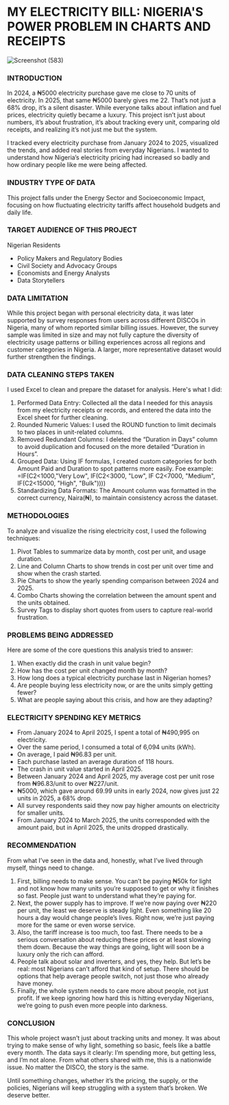 # **MY ELECTRICITY BILL: NIGERIA'S POWER PROBLEM IN CHARTS AND RECEIPTS**

![Screenshot (583)](https://github.com/user-attachments/assets/dccdd80c-5959-4feb-83db-76a4c7980f08)

### **INTRODUCTION**

In 2024, a ₦5000 electricity purchase gave me close to 70 units of electricity. In 2025, that same ₦5000 barely gives me 22. That’s not just a 68% drop, it’s a silent disaster. While everyone talks about inflation and fuel prices, electricity quietly became a luxury. This project isn’t just about numbers, it’s about frustration, it’s about tracking every unit, comparing old receipts, and realizing it’s not just me but the system.

I tracked every electricity purchase from January 2024 to 2025, visualized the trends, and added real stories from everyday Nigerians. I wanted to understand how Nigeria’s electricity pricing had increased so badly and how ordinary people like me were being affected.

### **INDUSTRY TYPE OF DATA**

This project falls under the Energy Sector and Socioeconomic Impact, focusing on how fluctuating electricity tariffs affect household budgets and daily life.

### **TARGET AUDIENCE OF THIS PROJECT**

Nigerian Residents
 - Policy Makers and Regulatory Bodies
 - Civil Society and Advocacy Groups
 - Economists and Energy Analysts
 - Data Storytellers

### **DATA LIMITATION**

While this project began with personal electricity data, it was later supported by survey responses from users across different DISCOs in Nigeria, many of whom reported similar billing issues. However, the survey sample was limited in size and may not fully capture the diversity of electricity usage patterns or billing experiences across all regions and customer categories in Nigeria. A larger, more representative dataset would further strengthen the findings.

### **DATA CLEANING STEPS TAKEN**

I used Excel to clean and prepare the dataset for analysis. Here's what I did:

1. Performed Data Entry: Collected all the data I needed for this anaysis from my electricity receipts or records, and entered the data into the Excel sheet for further cleaning.
2. Rounded Numeric Values: I used the ROUND function to limit decimals to two places in unit-related columns.
3. Removed Redundant Columns: I deleted the “Duration in Days” column to avoid duplication and focused on the more detailed “Duration in Hours”.
4. Grouped Data: Using IF formulas, I created custom categories for both Amount Paid and Duration to spot patterns more easily.
Foe example: =IF(C2<1000,"Very Low", IF(C2<3000, "Low", IF C2<7000, "Medium", IF(C2<15000, "High", "Bulk"))))
5. Standardizing Data Formats: The Amount column was formatted in the correct currency, Naira(₦), to maintain consistency across the dataset.

### **METHODOLOGIES**

To analyze and visualize the rising electricity cost, I used the following techniques:
1. Pivot Tables to summarize data by month, cost per unit, and usage duration.
2. Line and Column Charts to show trends in cost per unit over time and show when the crash started.
3. Pie Charts to show the yearly spending comparison between 2024 and 2025.
4. Combo Charts showing the correlation between the amount spent and the units obtained.
5. Survey Tags to display short quotes from users to capture real-world frustration.

### **PROBLEMS BEING ADDRESSED**

Here are some of the core questions this analysis tried to answer:

1. When exactly did the crash in unit value begin?
2. How has the cost per unit changed month by month?
3. How long does a typical electricity purchase last in Nigerian homes?
4. Are people buying less electricity now, or are the units simply getting fewer?
5. What are people saying about this crisis, and how are they adapting?

### **ELECTRICITY SPENDING KEY METRICS**

 - From January 2024 to April 2025, I spent a total of ₦490,995 on electricity.
 - Over the same period, I consumed a total of 6,094 units (kWh).
 - On average, I paid ₦96.83 per unit.
 - Each purchase lasted an average duration of 118 hours.
 - The crash in unit value started in April 2025.
 - Between January 2024 and April 2025, my average cost per unit rose from ₦96.83/unit to over ₦227/unit.
 - ₦5000, which gave around 69.99 units in early 2024, now gives just 22 units in 2025, a 68% drop.
 - All survey respondents said they now pay higher amounts on electricity for smaller units.
 - From January 2024 to March 2025, the units corresponded with the amount paid, but in April 2025, the units dropped drastically.

### **RECOMMENDATION**

From what I’ve seen in the data and, honestly, what I’ve lived through myself, things need to change.

1. First, billing needs to make sense. You can’t be paying ₦50k for light and not know how many units you’re supposed to get or why it finishes so fast. People just want to understand what they’re paying for.
2. Next, the power supply has to improve. If we’re now paying over ₦220 per unit, the least we deserve is steady light. Even something like 20 hours a day would change people’s lives. Right now, we’re just paying more for the same or even worse service.
3. Also, the tariff increase is too much, too fast. There needs to be a serious conversation about reducing these prices or at least slowing them down. Because the way things are going, light will soon be a luxury only the rich can afford.
4. People talk about solar and inverters, and yes, they help. But let’s be real: most Nigerians can’t afford that kind of setup. There should be options that help average people switch, not just those who already have money.
5. Finally, the whole system needs to care more about people, not just profit. If we keep ignoring how hard this is hitting everyday Nigerians, we’re going to push even more people into darkness.

### **CONCLUSION**

This whole project wasn’t just about tracking units and money. It was about trying to make sense of why light, something so basic, feels like a battle every month.
The data says it clearly: I’m spending more, but getting less, and I’m not alone. From what others shared with me, this is a nationwide issue. No matter the DISCO, the story is the same.

Until something changes, whether it’s the pricing, the supply, or the policies, Nigerians will keep struggling with a system that’s broken. We deserve better.
